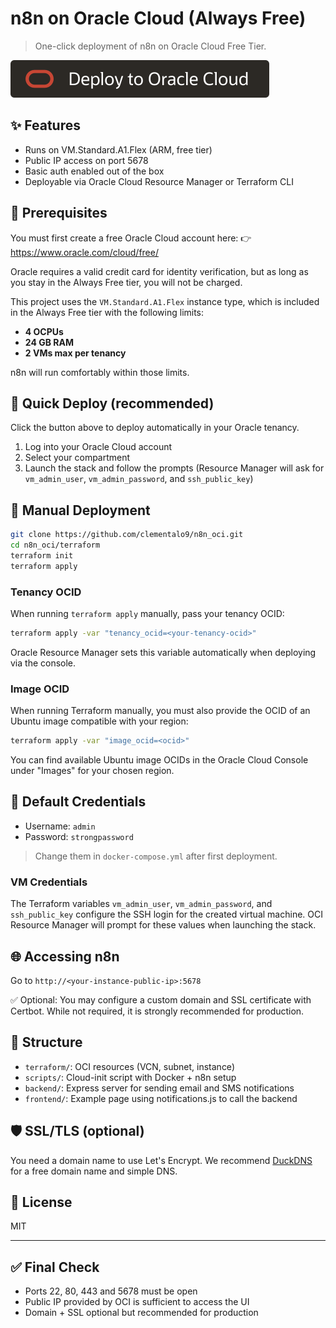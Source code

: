 # n8n on Oracle Cloud (Always Free)

> One-click deployment of n8n on Oracle Cloud Free Tier.

[![Deploy to Oracle Cloud](https://github.com/clementalo9/oke_A1/blob/main/images/Deploy2OCI.svg)](https://cloud.oracle.com/resourcemanager/stacks/create?zipUrl=https://github.com/clementalo9/n8n_oci/archive/refs/heads/main.zip)

## ✨ Features
- Runs on VM.Standard.A1.Flex (ARM, free tier)
- Public IP access on port 5678
- Basic auth enabled out of the box
- Deployable via Oracle Cloud Resource Manager or Terraform CLI

## 📝 Prerequisites
You must first create a free Oracle Cloud account here:
👉 https://www.oracle.com/cloud/free/

Oracle requires a valid credit card for identity verification, but as long as you stay in the Always Free tier, you will not be charged.

This project uses the `VM.Standard.A1.Flex` instance type, which is included in the Always Free tier with the following limits:
- **4 OCPUs**
- **24 GB RAM**
- **2 VMs max per tenancy**

n8n will run comfortably within those limits.

## 🚀 Quick Deploy (recommended)
Click the button above to deploy automatically in your Oracle tenancy.

1. Log into your Oracle Cloud account
2. Select your compartment
3. Launch the stack and follow the prompts
   (Resource Manager will ask for `vm_admin_user`, `vm_admin_password`,
   and `ssh_public_key`)

## 🔧 Manual Deployment
```bash
git clone https://github.com/clementalo9/n8n_oci.git
cd n8n_oci/terraform
terraform init
terraform apply
```

### Tenancy OCID
When running `terraform apply` manually, pass your tenancy OCID:

```bash
terraform apply -var "tenancy_ocid=<your-tenancy-ocid>"
```

Oracle Resource Manager sets this variable automatically when deploying via the console.

### Image OCID
When running Terraform manually, you must also provide the OCID of an Ubuntu
image compatible with your region:

```bash
terraform apply -var "image_ocid=<ocid>"
```

You can find available Ubuntu image OCIDs in the Oracle Cloud Console under
"Images" for your chosen region.

## 🔐 Default Credentials
- Username: `admin`
- Password: `strongpassword`

> Change them in `docker-compose.yml` after first deployment.

### VM Credentials
The Terraform variables `vm_admin_user`, `vm_admin_password`, and `ssh_public_key`
configure the SSH login for the created virtual machine. OCI Resource Manager
will prompt for these values when launching the stack.

## 🌐 Accessing n8n
Go to `http://<your-instance-public-ip>:5678`

✅ Optional: You may configure a custom domain and SSL certificate with Certbot. While not required, it is strongly recommended for production.

## 📂 Structure
 - `terraform/`: OCI resources (VCN, subnet, instance)
 - `scripts/`: Cloud-init script with Docker + n8n setup
 - `backend/`: Express server for sending email and SMS notifications
 - `frontend/`: Example page using notifications.js to call the backend

## 🛡️ SSL/TLS (optional)
You need a domain name to use Let's Encrypt. We recommend [DuckDNS](https://www.duckdns.org) for a free domain name and simple DNS.

## 📜 License
MIT

---

## ✅ Final Check
- Ports 22, 80, 443 and 5678 must be open
- Public IP provided by OCI is sufficient to access the UI
- Domain + SSL optional but recommended for production
